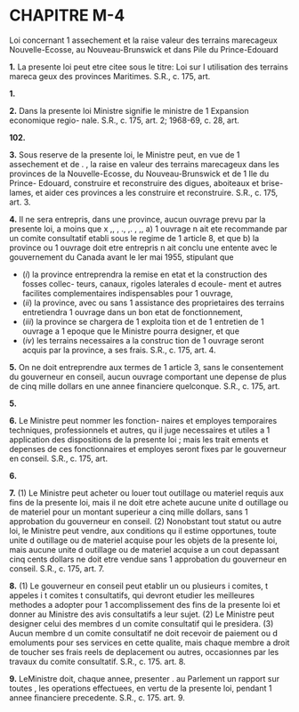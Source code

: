 
# CHAPITRE M-4
Loi concernant 1 assechement et la raise
valeur des terrains marecageux
Nouvelle-Ecosse, au Nouveau-Brunswick
et dans Pile du Prince-Edouard

**1.** La presente loi peut etre citee sous le
titre: Loi sur I utilisation des terrains mareca
geux des provinces Maritimes. S.R., c. 175, art.

**1.**

**2.** Dans la presente loi Ministre signifie
le ministre de 1 Expansion economique regio-
nale. S.R., c. 175, art. 2; 1968-69, c. 28, art.

**102.**

**3.** Sous reserve de la presente loi, le
Ministre peut, en vue de 1 assechement et de
. ,
la raise en valeur des terrains marecageux
dans les provinces de la Nouvelle-Ecosse, du
Nouveau-Brunswick et de 1 Ile du Prince-
Edouard, construire et reconstruire des digues,
aboiteaux et brise-lames, et aider ces provinces
a les construire et reconstruire. S.R., c. 175,
art. 3.

**4.** II ne sera entrepris, dans une province,
aucun ouvrage prevu par la presente loi, a
moins que
x ,, , ., ,. , ,,
a) 1 ouvrage n ait ete recommande par un
comite consultatif etabli sous le regime de
1 article 8, et que
b) la province ou 1 ouvrage doit etre
entrepris n ait conclu une entente avec le
gouvernement du Canada avant le ler mai
1955, stipulant que
  * (_i_) la province entreprendra la remise en
etat et la construction des fosses collec-
teurs, canaux, rigoles laterales d ecoule-
ment et autres facilites complementaires
indispensables pour 1 ouvrage,
  * (_ii_) la province, avec ou sans 1 assistance
des proprietaires des terrains
entretiendra 1 ouvrage dans un bon etat
de fonctionnement,
  * (_iii_) la province se chargera de 1 exploita
tion et de 1 entretien de 1 ouvrage a
1 epoque que le Ministre pourra designer,
et que
  * (_iv_) les terrains necessaires a la construc
tion de 1 ouvrage seront acquis par la
province, a ses frais. S.R., c. 175, art. 4.

**5.** On ne doit entreprendre aux termes de
1 article 3, sans le consentement du gouverneur
en conseil, aucun ouvrage comportant une
depense de plus de cinq mille dollars en une
annee financiere quelconque. S.R., c. 175, art.

**5.**

**6.** Le Ministre peut nommer les fonction-
naires et employes temporaires techniques,
professionnels et autres, qu il juge necessaires
et utiles a 1 application des dispositions de la
presente loi ; mais les trait ements et depenses
de ces fonctionnaires et employes seront fixes
par le gouverneur en conseil. S.R., c. 175, art.

**6.**

**7.** (1) Le Ministre peut acheter ou louer
tout outillage ou materiel requis aux fins de
la presente loi, mais il ne doit etre achete
aucune unite d outillage ou de materiel pour
un montant superieur a cinq mille dollars,
sans 1 approbation du gouverneur en conseil.
(2) Nonobstant tout statut ou autre loi, le
Ministre peut vendre, aux conditions qu il
estime opportunes, toute unite d outillage ou
de materiel acquise pour les objets de la
presente loi, mais aucune unite d outillage ou
de materiel acquise a un cout depassant cinq
cents dollars ne doit etre vendue sans
1 approbation du gouverneur en conseil. S.R.,
c. 175, art. 7.

**8.** (1) Le gouverneur en conseil peut etablir
un ou plusieurs i comites, t appeles i t comites t
consultatifs, qui devront etudier les meilleures
methodes a adopter pour 1 accomplissement
des fins de la presente loi et donner au
Ministre des avis consultatifs a leur sujet.
(2) Le Ministre peut designer celui des
membres d un comite consultatif qui le
presidera.
(3) Aucun membre d un comite consultatif
ne doit recevoir de paiement ou d emoluments
pour ses services en cette qualite, mais chaque
membre a droit de toucher ses frais reels de
deplacement ou autres, occasionnes par les
travaux du comite consultatif. S.R., c. 175.
art. 8.

**9.** LeMinistre doit, chaque annee, presenter
.
au Parlement un rapport sur toutes , les
operations effectuees, en vertu de la presente
loi, pendant 1 annee financiere precedente.
S.R., c. 175. art. 9.
